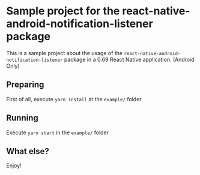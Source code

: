 # Sample project for the react-native-android-notification-listener package

This is a sample project about the usage of the `react-native-android-notification-listener` package in a 0.69 React Native application. (Android Only)

## Preparing

First of all, execute `yarn install` at the `example/` folder

## Running

Execute `yarn start` in the `example/` folder

## What else?

Enjoy!
